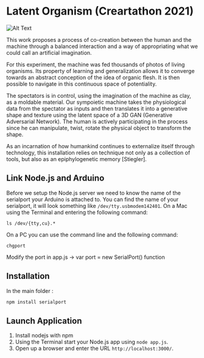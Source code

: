 # Latent Organism (Creartathon 2021)

![Alt Text](IMG_9324.gif)

This work proposes a process of co-creation between the human and the machine through a balanced interaction and a way of appropriating what we could call an artificial imagination. 

For this experiment, the machine was fed thousands of photos of living organisms. Its property of learning and generalization allows it to converge towards an abstract conception of the idea of organic flesh. It is then possible to navigate in this continuous space of potentiality.   

The spectators is in control, using the imagination of the machine as clay, as a moldable material. Our sympoietic machine takes the physiological data from the spectator as inputs and then translates it into a generative shape and texture using the latent space of a 3D GAN (Generative Adversarial Network). The human is actively participating in the process since he can manipulate, twist, rotate the physical object to transform the shape.

As an incarnation of how humankind continues to externalize itself through technology, this installation relies on technique not only as a collection of tools, but also as an epiphylogenetic memory [Stiegler].

## Link Node.js and Arduino

Before we setup the Node.js server we need to know the name of the serialport your Arduino is attached to. You can find the name of your serialport, it will look something like `/dev/tty.usbmodem142401`. On a Mac using the Terminal and entering the following command:

```
ls /dev/{tty,cu}.*
```

On a PC you can use the command line and the following command:

```
chgport
```
Modify the port in app.js → var port = new SerialPort() function

## Installation
In the main folder :
``` bash
npm install serialport
```

## Launch Application

1. Install nodejs with npm
2. Using the Terminal start your Node.js app using `node app.js`.
3. Open up a browser and enter the URL `http://localhost:3000/`.

